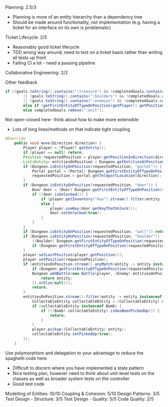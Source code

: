 Planning: 2.5/3
- Planning is more of an entity hierarchy than a dependency tree
- Should be made around functionality, not implementation (e.g. having a ticket for an interface on its own is problematic)

Ticket Lifecycle: 2/5
- Reasonably good ticket lifecycle
- TDD wrong way around, need to test on a ticket basis rather than writing all tests up front
- Failing CI a lot - need a passing pipeline

Collaborative Engineering: 2/2

Other feedback

```java
if ((goals.toString().contains(":treasure") && !completedGoals.contains(":treasure")) 
        || (goals.toString().contains(":boulders") && !completedGoals.contains(":boulders")) 
        || (goals.toString().contains(":enemies") && !completedGoals.contains(":enemies"))) completedGoals.remove(":exit");
        else if (getFirstEntityOfTypeOnPosition(getPlayer().getPosition(), "exit") != null) completedGoals.add(":exit");
        else completedGoals.remove(":exit");
```

Not open-closed here- think about how to make more extensible
- Lots of long lines/methods on that indicate tight coupling

```java
@Override
    public void move(Direction direction) {
        Player player = (Player) getEntity();
        if (player == null) return;
        Position requestedPosition = player.getPositionInDirection(direction);
        List<Entity> entitiesOnPosition = Dungeon.getEntitiesAtPosition(requestedPosition);
        if (Dungeon.isEntityOnPosition(requestedPosition, "portal")) {
            Portal portal = (Portal) Dungeon.getFirstEntityOfTypeOnPosition(requestedPosition, "portal");
            requestedPosition = portal.getTeleportLocation(direction);
        }
        if (Dungeon.isEntityOnPosition(requestedPosition, "door")) {
            Door door = (Door) Dungeon.getFirstEntityOfTypeOnPosition(requestedPosition, "door");
            if (!door.isUnlocked()) {
                if (player.getInventory("key").stream().filter(entity -> door.getKeyThatUnlock() != null && door.getKeyThatUnlock().equals(entity)).findFirst().isEmpty()) return;
                else {
                    player.useKey(door.getKeyThatUnlock());
                    door.setUnlocked(true);
                }
            }
        }
        if (Dungeon.isEntityOnPosition(requestedPosition, "wall")) return;
        if (Dungeon.isEntityOnPosition(requestedPosition, "boulder")) {
            ((Boulder) Dungeon.getFirstEntityOfTypeOnPosition(requestedPosition, "boulder")).getMovementStrategy().move(direction);
            if (Dungeon.getFirstEntityOfTypeOnPosition(requestedPosition, "boulder") != null) return;
        } 
        player.setLastPosition(player.getPosition());
        player.setPosition(requestedPosition);
        if (entitiesOnPosition.stream().anyMatch(entity -> entity instanceof Enemy) && !player.activePotionEffect().equals("invisibility_potion")) {
            if (Dungeon.getFirstEntityOfTypeOnPosition(requestedPosition, "mercenary") != null && ((Mercenary) Dungeon.getFirstEntityOfTypeOnPosition(requestedPosition, "mercenary")).isAlly()) return;
            Dungeon.addBattle(new Battle(player, (Enemy) entitiesOnPosition.stream().filter(entity -> entity instanceof Enemy).findFirst().map(entity -> {
                return entity;
            }).orElse(null)));
            return;
        }
        entitiesOnPosition.stream().filter(entity -> entity instanceof CollectableEntity).forEach(entity -> {
            CollectableEntity collectableEntity = (CollectableEntity) entity;
            if (collectableEntity instanceof Bomb) {
                if (((Bomb) collectableEntity).isHasBeenPickedUp()) {
                    return;
                }
            }
            player.pickup((CollectableEntity) entity);
            collectableEntity.setPickedUp(true);
        });
    }
```

Use polymorphism and delegation to your advantage to reduce the spaghetti code here.

- Difficult to discern where you have implemented a state pattern
- Nice testing plan, however need to think about unit-level tests on the classes as well as broader system tests on the controller
- Good test code

Modelling of Entities: 10/10
Coupling & Cohesion: 5/10
Design Patterns: 3/5
Test Design - Structure: 3/5
Test Design - Quality: 5/5
Code Quality: 2/5